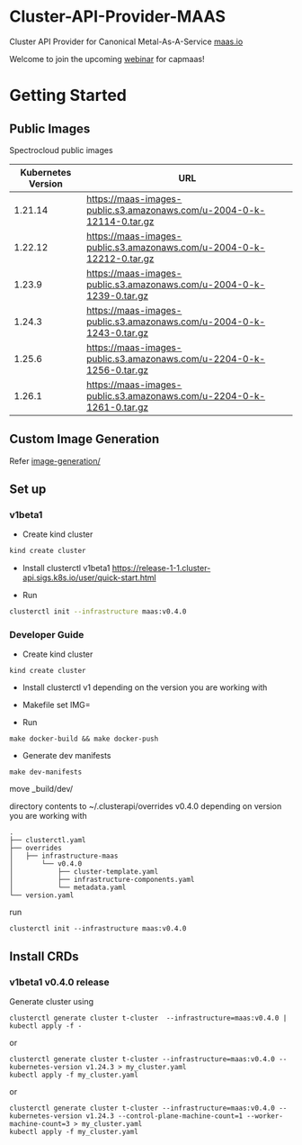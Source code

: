 # Cluster-API-Provider-MAAS
Cluster API Provider for Canonical Metal-As-A-Service [maas.io](https://maas.io/)

Welcome to join the upcoming [webinar](https://www.spectrocloud.com/webinars/managing-bare-metal-k8s-like-any-other-cluster/) for capmaas!


# Getting Started

## Public Images
Spectrocloud public images

| Kubernetes Version | URL                                                                        |
|--------------------|----------------------------------------------------------------------------|
| 1.21.14            | https://maas-images-public.s3.amazonaws.com/u-2004-0-k-12114-0.tar.gz      |
| 1.22.12            | https://maas-images-public.s3.amazonaws.com/u-2004-0-k-12212-0.tar.gz      |
| 1.23.9             | https://maas-images-public.s3.amazonaws.com/u-2004-0-k-1239-0.tar.gz       |
| 1.24.3             | https://maas-images-public.s3.amazonaws.com/u-2004-0-k-1243-0.tar.gz       |
| 1.25.6             | https://maas-images-public.s3.amazonaws.com/u-2204-0-k-1256-0.tar.gz       |
| 1.26.1             | https://maas-images-public.s3.amazonaws.com/u-2204-0-k-1261-0.tar.gz       |



## Custom Image Generation
Refer [image-generation/](image-generation/README.md)

## Set up

### v1beta1
- Create kind cluster
```bash
kind create cluster
```

- Install clusterctl v1beta1
https://release-1-1.cluster-api.sigs.k8s.io/user/quick-start.html

- Run
```bash
clusterctl init --infrastructure maas:v0.4.0
```


### Developer Guide
- Create kind cluster
```shell
kind create cluster
```

- Install clusterctl v1 depending on the version you are working with

- Makefile set IMG=<your docker repo>
- Run 
```shell
make docker-build && make docker-push
```
    
- Generate dev manifests
```shell
make dev-manifests
```

move 
    _build/dev/

directory contents to ~/.clusterapi/overrides v0.4.0 depending on version you are working with

```text
.
├── clusterctl.yaml
├── overrides
│   ├── infrastructure-maas
│       └── v0.4.0
│           ├── cluster-template.yaml
│           ├── infrastructure-components.yaml
│           └── metadata.yaml
└── version.yaml

```


run
```shell
clusterctl init --infrastructure maas:v0.4.0
```


## Install CRDs

### v1beta1 v0.4.0 release
Generate cluster using
```shell
clusterctl generate cluster t-cluster  --infrastructure=maas:v0.4.0 | kubectl apply -f -
```
or
```
clusterctl generate cluster t-cluster --infrastructure=maas:v0.4.0 --kubernetes-version v1.24.3 > my_cluster.yaml
kubectl apply -f my_cluster.yaml
```
or
```
clusterctl generate cluster t-cluster --infrastructure=maas:v0.4.0 --kubernetes-version v1.24.3 --control-plane-machine-count=1 --worker-machine-count=3 > my_cluster.yaml
kubectl apply -f my_cluster.yaml
```